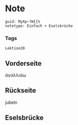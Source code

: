 # Note
```
guid: MyXp~?H{{%
notetype: Einfach + Eselsbrücke
```

### Tags
```
Lektion20
```

## Vorderseite
ἀγαλλιάω

## Rückseite
jubeln

## Eselsbrücke


